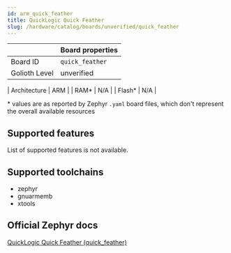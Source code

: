 ```yaml
---
id: arm_quick_feather
title: QuickLogic Quick Feather
slug: /hardware/catalog/boards/unverified/quick_feather
---
```


[//]: # (This is an auto-generated file, do not edit! Changes to it will be lost upon re-generation)



|                | Board properties     |
| -------------  | -------------------- |
| Board ID       | `quick_feather` |
| Golioth Level  | unverified       |

| Architecture   | ARM |
| RAM*           | N/A |
| Flash*         | N/A |

\* values are as reported by Zephyr `.yaml` board files, which don't represent the overall available resources



## Supported features

List of supported features is not available.

## Supported toolchains

* zephyr
* gnuarmemb
* xtools

## Official Zephyr docs

[QuickLogic Quick Feather (quick_feather)](https://docs.zephyrproject.org/latest/boards/arm/quick_feather/doc/index.html)
